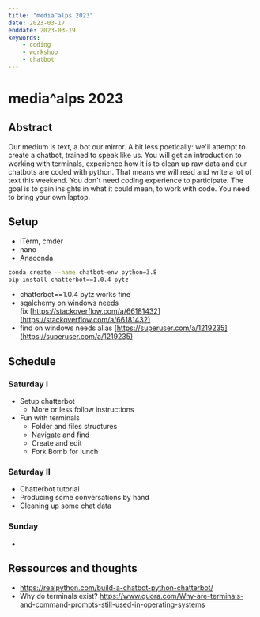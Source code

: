 ```yaml
---
title: "media^alps 2023"
date: 2023-03-17
enddate: 2023-03-19
keywords:
	- coding
	- workshop
	- chatbot
---
```

# media^alps 2023

## Abstract
Our medium is text, a bot our mirror. A bit less poetically: we'll attempt to create a chatbot, trained to speak like us. You will get an introduction to working with terminals, experience how it is to clean up raw data and our chatbots are coded with python. That means we will read and write a lot of text this weekend. You don't need coding experience to participate. The goal is to gain insights in what it could mean, to work with code. You need to bring your own laptop.

## Setup
- iTerm, cmder
- nano
- Anaconda

```sh
conda create --name chatbot-env python=3.8
pip install chatterbot==1.0.4 pytz
```

- chatterbot==1.0.4 pytz works fine  
- sqalchemy on windows needs fix [https://stackoverflow.com/a/66181432](https://stackoverflow.com/a/66181432)  
- find on windows needs alias [https://superuser.com/a/1219235](https://superuser.com/a/1219235)

## Schedule
### Saturday I
- Setup chatterbot
	- More or less follow instructions
- Fun with terminals
	- Folder and files structures
	- Navigate and find
	- Create and edit
	- Fork Bomb for lunch
### Saturday II
- Chatterbot tutorial
- Producing some conversations by hand
- Cleaning up some chat data
### Sunday
- 

## Ressources and thoughts
- https://realpython.com/build-a-chatbot-python-chatterbot/
- Why do terminals exist? https://www.quora.com/Why-are-terminals-and-command-prompts-still-used-in-operating-systems
